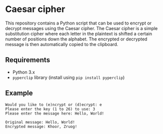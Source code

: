 # Caesar cipher

This repository contains a Python script that can be used to encrypt or decrypt messages using the Caesar cipher. The Caesar cipher is a simple substitution cipher where each letter in the plaintext is shifted a certain number of positions down the alphabet. The encrypted or decrypted message is then automatically copied to the clipboard.

## Requirements
- Python 3.x
- `pyperclip` library (install using `pip install pyperclip`)

## Example
```
Would you like to (e)ncrypt or (d)ecrypt: e
Please enter the key (1 to 26) to use: 3
Please enter the message here: Hello, World!

Original message: Hello, World!
Encrypted message: Khoor, Zruog!
```